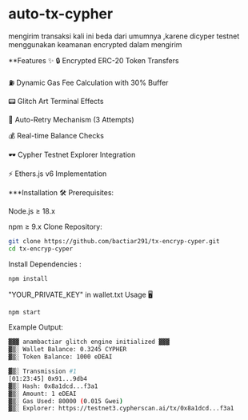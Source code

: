 # auto-tx-cypher
mengirim transaksi kali ini beda dari umumnya  ,karene dicyper testnet menggunakan keamanan encrypted dalam mengirim

**Features ✨
🔒 Encrypted ERC-20 Token Transfers

⛽ Dynamic Gas Fee Calculation with 30% Buffer

📟 Glitch Art Terminal Effects

🔁 Auto-Retry Mechanism (3 Attempts)

💰 Real-time Balance Checks

🕶️ Cypher Testnet Explorer Integration

⚡ Ethers.js v6 Implementation

***Installation  🛠️
Prerequisites:

Node.js ≥ 18.x

npm ≥ 9.x
Clone Repository:

```bash
git clone https://github.com/bactiar291/tx-encryp-cyper.git
cd tx-encryp-cyper
```
Install Dependencies :
```bash
npm install
```
"YOUR_PRIVATE_KEY" in wallet.txt
Usage 🖥️
```bash
npm start
```
Example Output:

```bash
▓▓▓ anambactiar glitch engine initialized ▓▓▓
▓▒░ Wallet Balance: 0.3245 CYPHER
▓▒░ Token Balance: 1000 eDEAI

▓▒░ Transmission #1
[01:23:45] 0x91...9db4
▓▒░ Hash: 0x8a1dcd...f3a1
▓▒░ Amount: 1 eDEAI
▓▒░ Gas Used: 80000 (0.015 Gwei)
▓▒░ Explorer: https://testnet3.cypherscan.ai/tx/0x8a1dcd...f3a1
```
